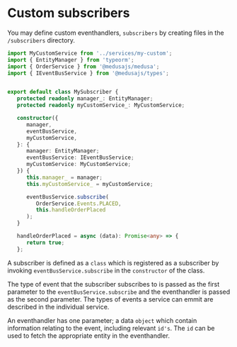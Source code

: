 # Custom subscribers

You may define custom eventhandlers, `subscribers` by creating files in the `/subscribers` directory.

```ts
import MyCustomService from '../services/my-custom';
import { EntityManager } from 'typeorm';
import { OrderService } from '@medusajs/medusa';
import { IEventBusService } from '@medusajs/types';


export default class MySubscriber {
   protected readonly manager_: EntityManager;
   protected readonly myCustomService_: MyCustomService;

   constructor({
      manager,
      eventBusService,
      myCustomService,
   }: {
      manager: EntityManager;
      eventBusService: IEventBusService;
      myCustomService: MyCustomService;
   }) {
      this.manager_ = manager;
      this.myCustomService_ = myCustomService;

      eventBusService.subscribe(
         OrderService.Events.PLACED,
         this.handleOrderPlaced
      );
   }

   handleOrderPlaced = async (data): Promise<any> => {
      return true;
   };

```

A subscriber is defined as a `class` which is registered as a subscriber by invoking `eventBusService.subscribe` in the `constructor` of the class.

The type of event that the subscriber subscribes to is passed as the first parameter to the `eventBusService.subscribe` and the eventhandler is passed as the second parameter. The types of events a service can emmit are described in the individual service.

An eventhandler has one parameter; a data `object` which contain information relating to the event, including relevant `id's`. The `id` can be used to fetch the appropriate entity in the eventhandler.
